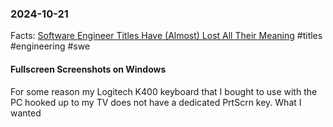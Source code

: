 ### 2024-10-21
Facts: [Software Engineer Titles Have (Almost) Lost All Their Meaning](https://www.trevorlasn.com/blog/software-engineer-titles-have-almost-lost-all-their-meaning) #titles #engineering #swe

#### Fullscreen Screenshots on Windows
For some reason my Logitech K400 keyboard that I bought to use with the PC hooked up to my TV does not have a dedicated PrtScrn key. What I wanted 